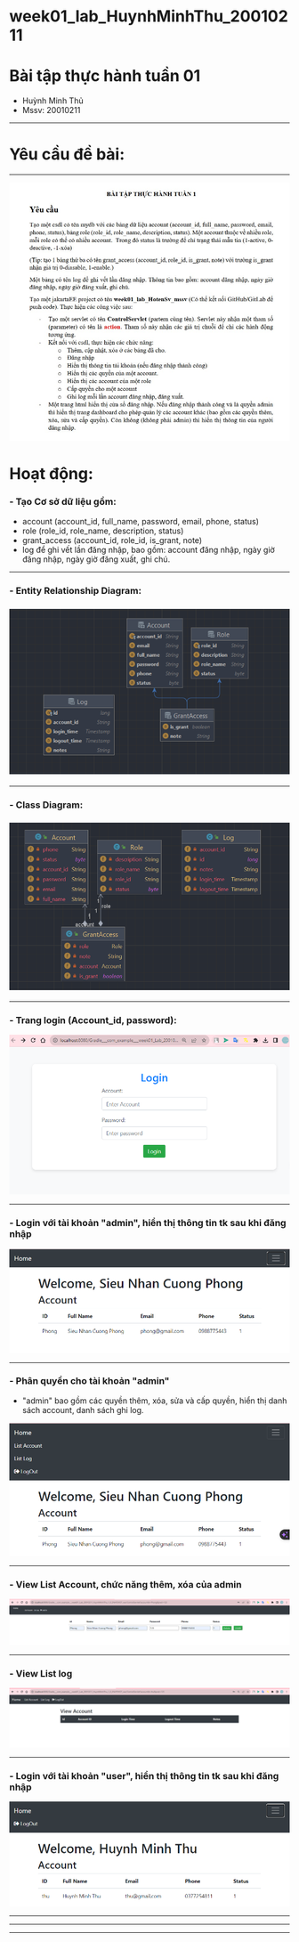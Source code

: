 # week01_lab_HuynhMinhThu_20010211
# Bài tập thực hành tuần 01
- Huỳnh Minh Thủ
- Mssv: 20010211
<hr>

# Yêu cầu đề bài:
<hr>
<p>
<img src="img/week01.png">
</p>

# Hoạt động:
<h3> - Tạo Cơ sở dữ liệu gồm:</h3>

* account (account_id, full_name, password, email, phone, status)
* role (role_id, role_name, description, status)
* grant_access (account_id, role_id, is_grant, note)
* log để ghi vết lần đăng nhập, bao gồm: account đăng nhập, ngày giờ
  đăng nhập, ngày giờ đăng xuất, ghi chú.
<hr>
<h3>
 - Entity Relationship Diagram:
<h3>
<p>
<img src="img/erd.png">
</p>
<hr>
<h3>
 -  Class Diagram:
<h3>
<p>
<img src="img/diagram.png">
</p>
<hr>

<h3>
- Trang login (Account_id, password): 
</h3>
<p>
<img src="img/Login.png">
</p>
<hr>

<h3>
- Login với tài khoản "admin", hiển thị thông tin tk sau khi đăng nhập
</h3>
<p>
<img src="img/loginuseradmin.png">
</p>
<hr>

<h3>
- Phân quyền cho tài khoản "admin"
</h3>

* "admin" bao gồm các quyền thêm, xóa, sửa và cấp quyền, hiển thị danh sách account, danh sách ghi log.  
<p>
<img src="img/phanquyenadmin.png">
</p>
<hr>

<h3>
- View List Account, chức năng thêm, xóa của admin
</h3>
<p>
<img src="img/viewA.png">
</p>
<hr>

<h3>
- View List log
</h3>
<p>
<img src="img/viewLog.png">
</p>
<hr>

<h3>
- Login với tài khoản "user", hiển thị thông tin tk sau khi đăng nhập
</h3>
<p>
<img src="img/loginUser.png">
</p>
<hr>
<hr>
<hr>
